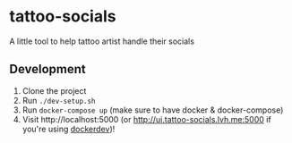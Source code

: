 # tattoo-socials

A little tool to help tattoo artist handle their socials

## Development

1. Clone the project
2. Run `./dev-setup.sh`
3. Run `docker-compose up` (make sure to have docker & docker-compose)
4. Visit http://localhost:5000 (or http://ui.tattoo-socials.lvh.me:5000 if you're using [dockerdev](https://github.com/waj/dockerdev))!
